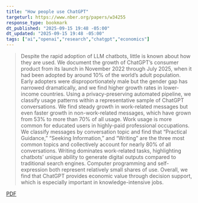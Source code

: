 ```yaml
---
title: "How people use ChatGPT"
targeturl: https://www.nber.org/papers/w34255
response_type: bookmark
dt_published: "2025-09-15 19:48 -05:00"
dt_updated: "2025-09-15 19:48 -05:00"
tags: ["ai","openai","research","chatgpt","economics"]
---
```


> Despite the rapid adoption of LLM chatbots, little is known about how they are used. We document the growth of ChatGPT’s consumer product from its launch in November 2022 through July 2025, when it had been adopted by around 10% of the world’s adult population. Early adopters were disproportionately male but the gender gap has narrowed dramatically, and we find higher growth rates in lower-income countries. Using a privacy-preserving automated pipeline, we classify usage patterns within a representative sample of ChatGPT conversations. We find steady growth in work-related messages but even faster growth in non-work-related messages, which have grown from 53% to more than 70% of all usage. Work usage is more common for educated users in highly-paid professional occupations. We classify messages by conversation topic and find that “Practical Guidance,” “Seeking Information,” and “Writing” are the three most common topics and collectively account for nearly 80% of all conversations. Writing dominates work-related tasks, highlighting chatbots’ unique ability to generate digital outputs compared to traditional search engines. Computer programming and self-expression both represent relatively small shares of use. Overall, we find that ChatGPT provides economic value through decision support, which is especially important in knowledge-intensive jobs.

[PDF](https://www.nber.org/system/files/working_papers/w34255/w34255.pdf)
